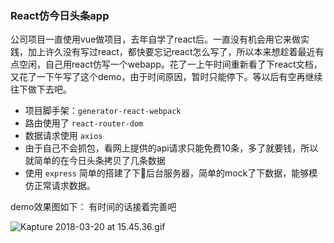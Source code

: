 ### React仿今日头条app

公司项目一直使用vue做项目，去年自学了react后。一直没有机会用它来做实践，加上许久没有写过react，都快要忘记react怎么写了，所以本来想趁着最近有点空闲，自己用react仿写一个webapp。花了一上午时间重新看了下react文档，又花了一下午写了这个demo，由于时间原因，暂时只能停下。等以后有空再继续往下做下去吧。

- 项目脚手架：`generator-react-webpack`
- 路由使用了 `react-router-dom`
- 数据请求使用  `axios`
- 由于自己不会抓包，看网上提供的api请求只能免费10条，多了就要钱，所以就简单的在今日头条拷贝了几条数据
- 使用 `express` 简单的搭建了下后台服务器，简单的mock了下数据，能够模仿正常请求数据。

demo效果图如下： 有时间的话接着完善吧

![Kapture 2018-03-20 at 15.45.36.gif](https://upload-images.jianshu.io/upload_images/8154823-062b302796ee4c47.gif?imageMogr2/auto-orient/strip)
